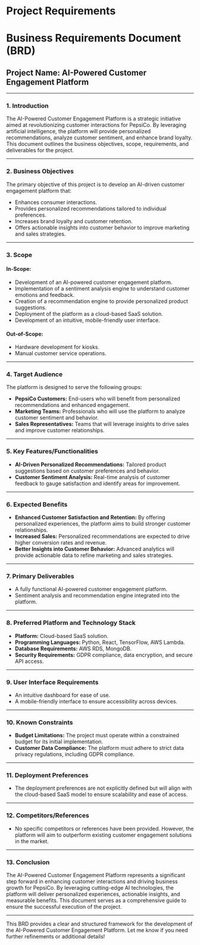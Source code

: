 # Project Requirements

# Business Requirements Document (BRD)

## Project Name: AI-Powered Customer Engagement Platform

---

### 1. **Introduction**
The AI-Powered Customer Engagement Platform is a strategic initiative aimed at revolutionizing customer interactions for PepsiCo. By leveraging artificial intelligence, the platform will provide personalized recommendations, analyze customer sentiment, and enhance brand loyalty. This document outlines the business objectives, scope, requirements, and deliverables for the project.

---

### 2. **Business Objectives**
The primary objective of this project is to develop an AI-driven customer engagement platform that:
- Enhances consumer interactions.
- Provides personalized recommendations tailored to individual preferences.
- Increases brand loyalty and customer retention.
- Offers actionable insights into customer behavior to improve marketing and sales strategies.

---

### 3. **Scope**
#### **In-Scope:**
- Development of an AI-powered customer engagement platform.
- Implementation of a sentiment analysis engine to understand customer emotions and feedback.
- Creation of a recommendation engine to provide personalized product suggestions.
- Deployment of the platform as a cloud-based SaaS solution.
- Development of an intuitive, mobile-friendly user interface.

#### **Out-of-Scope:**
- Hardware development for kiosks.
- Manual customer service operations.

---

### 4. **Target Audience**
The platform is designed to serve the following groups:
- **PepsiCo Customers:** End-users who will benefit from personalized recommendations and enhanced engagement.
- **Marketing Teams:** Professionals who will use the platform to analyze customer sentiment and behavior.
- **Sales Representatives:** Teams that will leverage insights to drive sales and improve customer relationships.

---

### 5. **Key Features/Functionalities**
- **AI-Driven Personalized Recommendations:** Tailored product suggestions based on customer preferences and behavior.
- **Customer Sentiment Analysis:** Real-time analysis of customer feedback to gauge satisfaction and identify areas for improvement.

---

### 6. **Expected Benefits**
- **Enhanced Customer Satisfaction and Retention:** By offering personalized experiences, the platform aims to build stronger customer relationships.
- **Increased Sales:** Personalized recommendations are expected to drive higher conversion rates and revenue.
- **Better Insights into Customer Behavior:** Advanced analytics will provide actionable data to refine marketing and sales strategies.

---

### 7. **Primary Deliverables**
- A fully functional AI-powered customer engagement platform.
- Sentiment analysis and recommendation engine integrated into the platform.

---

### 8. **Preferred Platform and Technology Stack**
- **Platform:** Cloud-based SaaS solution.
- **Programming Languages:** Python, React, TensorFlow, AWS Lambda.
- **Database Requirements:** AWS RDS, MongoDB.
- **Security Requirements:** GDPR compliance, data encryption, and secure API access.

---

### 9. **User Interface Requirements**
- An intuitive dashboard for ease of use.
- A mobile-friendly interface to ensure accessibility across devices.

---

### 10. **Known Constraints**
- **Budget Limitations:** The project must operate within a constrained budget for its initial implementation.
- **Customer Data Compliance:** The platform must adhere to strict data privacy regulations, including GDPR compliance.

---

### 11. **Deployment Preferences**
- The deployment preferences are not explicitly defined but will align with the cloud-based SaaS model to ensure scalability and ease of access.

---

### 12. **Competitors/References**
- No specific competitors or references have been provided. However, the platform will aim to outperform existing customer engagement solutions in the market.

---

### 13. **Conclusion**
The AI-Powered Customer Engagement Platform represents a significant step forward in enhancing customer interactions and driving business growth for PepsiCo. By leveraging cutting-edge AI technologies, the platform will deliver personalized experiences, actionable insights, and measurable benefits. This document serves as a comprehensive guide to ensure the successful execution of the project.

---

This BRD provides a clear and structured framework for the development of the AI-Powered Customer Engagement Platform. Let me know if you need further refinements or additional details!